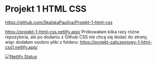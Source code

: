 # Projekt 1 HTML CSS


https://github.com/SkalskaPaulina/Projekt-1-html-css

https://projekt-1-html-css.netlify.app/ 
Próbowałam kilka razy różne repozytoria, ale po dodaniu z Github CSS nie chcą się dodać do strony, więc dodałam osobno pliki z folderu:
https://projekt-zaliczeniowy-1-html-css1.netlify.app/



[![Netlify Status](https://api.netlify.com/api/v1/badges/87493d1c-e8fd-479e-a487-90714491a62c/deploy-status)](https://app.netlify.com/sites/projekt-1-html-css/deploys)